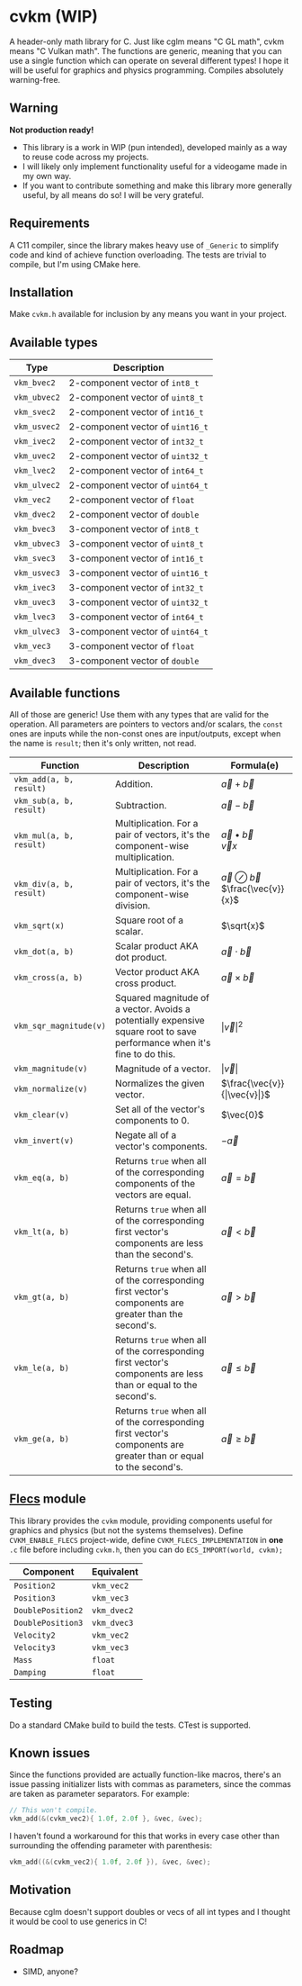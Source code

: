# cvkm (WIP)
A header-only math library for C. Just like cglm means "C GL math", cvkm means "C Vulkan math". The
functions are generic, meaning that you can use a single function which can operate on several different types! I hope
it will be useful for graphics and physics programming. Compiles absolutely warning-free.

## Warning
**Not production ready!**
- This library is a work in WIP (pun intended), developed mainly as a way to reuse code across my projects.
- I will likely only implement functionality useful for a videogame made in my own way.
- If you want to contribute something and make this library more generally useful, by all means do so! I will be very grateful.

## Requirements
A C11 compiler, since the library makes heavy use of `_Generic` to simplify code and kind of achieve function
overloading. The tests are trivial to compile, but I'm using CMake here.

## Installation
Make `cvkm.h` available for inclusion by any means you want in your project.

## Available types

| Type         | Description                      |
|--------------|----------------------------------|
| `vkm_bvec2`  | 2-component vector of `int8_t`   |
| `vkm_ubvec2` | 2-component vector of `uint8_t`  |
| `vkm_svec2`  | 2-component vector of `int16_t`  |
| `vkm_usvec2` | 2-component vector of `uint16_t` |
| `vkm_ivec2`  | 2-component vector of `int32_t`  |
| `vkm_uvec2`  | 2-component vector of `uint32_t` |
| `vkm_lvec2`  | 2-component vector of `int64_t`  |
| `vkm_ulvec2` | 2-component vector of `uint64_t` |
| `vkm_vec2`   | 2-component vector of `float`    |
| `vkm_dvec2`  | 2-component vector of `double`   |
| `vkm_bvec3`  | 3-component vector of `int8_t`   |
| `vkm_ubvec3` | 3-component vector of `uint8_t`  |
| `vkm_svec3`  | 3-component vector of `int16_t`  |
| `vkm_usvec3` | 3-component vector of `uint16_t` |
| `vkm_ivec3`  | 3-component vector of `int32_t`  |
| `vkm_uvec3`  | 3-component vector of `uint32_t` |
| `vkm_lvec3`  | 3-component vector of `int64_t`  |
| `vkm_ulvec3` | 3-component vector of `uint64_t` |
| `vkm_vec3`   | 3-component vector of `float`    |
| `vkm_dvec3`  | 3-component vector of `double`   |

## Available functions
All of those are generic! Use them with any types that are valid for the operation. All parameters are pointers to
vectors and/or scalars, the `const` ones are inputs while the non-const ones are input/outputs, except when the name is
`result`; then it's only written, not read.

| Function                | Description                                                                                                              | Formula(e)                                       |
|-------------------------|--------------------------------------------------------------------------------------------------------------------------|--------------------------------------------------|
| `vkm_add(a, b, result)` | Addition.                                                                                                                | $\vec{a} + \vec{b}$                              |
| `vkm_sub(a, b, result)` | Subtraction.                                                                                                             | $\vec{a} - \vec{b}$                              |
| `vkm_mul(a, b, result)` | Multiplication. For a pair of vectors, it's the component-wise multiplication.                                           | $\vec{a} \bullet \vec{b}$<br>$\vec{v}x$          |
| `vkm_div(a, b, result)` | Multiplication. For a pair of vectors, it's the component-wise division.                                                 | $\vec{a} \oslash \vec{b}$<br>$\frac{\vec{v}}{x}$ |
| `vkm_sqrt(x)`           | Square root of a scalar.                                                                                                 | $\sqrt{x}$                                       |
| `vkm_dot(a, b)`         | Scalar product AKA dot product.                                                                                          | $\vec{a} \cdot \vec{b}$                          |
| `vkm_cross(a, b)`       | Vector product AKA cross product.                                                                                        | $\vec{a} \times \vec{b}$                         |
| `vkm_sqr_magnitude(v)`  | Squared magnitude of a vector. Avoids a potentially expensive square root to save performance when it's fine to do this. | $\|\vec{v}\|^2$                                  |
| `vkm_magnitude(v)`      | Magnitude of a vector.                                                                                                   | $\|\vec{v}\|$                                    |
| `vkm_normalize(v)`      | Normalizes the given vector.                                                                                             | $\frac{\vec{v}}{\|\vec{v}\|}$                    |
| `vkm_clear(v)`          | Set all of the vector's components to 0.                                                                                 | $\vec{0}$                                        |
| `vkm_invert(v)`         | Negate all of a vector's components.                                                                                     | $-\vec{a}$                                       |
| `vkm_eq(a, b)`          | Returns `true` when all of the corresponding components of the vectors are equal.                                        | $\vec{a} = \vec{b}$                              |
| `vkm_lt(a, b)`          | Returns `true` when all of the corresponding first vector's components are less than the second's.                       | $\vec{a} < \vec{b}$                              |
| `vkm_gt(a, b)`          | Returns `true` when all of the corresponding first vector's components are greater than the second's.                    | $\vec{a} > \vec{b}$                              |
| `vkm_le(a, b)`          | Returns `true` when all of the corresponding first vector's components are less than or equal to the second's.           | $\vec{a} \leq \vec{b}$                           |
| `vkm_ge(a, b)`          | Returns `true` when all of the corresponding first vector's components are greater than or equal to the second's.        | $\vec{a} \geq \vec{b}$                           |

## [Flecs](https://www.flecs.dev/flecs/) module

This library provides the `cvkm` module, providing components useful for graphics and physics (but not the systems
themselves). Define `CVKM_ENABLE_FLECS` project-wide, define `CVKM_FLECS_IMPLEMENTATION` in **one** `.c` file before
including `cvkm.h`, then you can do `ECS_IMPORT(world, cvkm);`

| Component         | Equivalent  |
|-------------------|-------------|
| `Position2`       | `vkm_vec2`  |
| `Position3`       | `vkm_vec3`  |
| `DoublePosition2` | `vkm_dvec2` |
| `DoublePosition3` | `vkm_dvec3` |
| `Velocity2`       | `vkm_vec2`  |
| `Velocity3`       | `vkm_vec3`  |
| `Mass`            | `float`     |
| `Damping`         | `float`     |

## Testing
Do a standard CMake build to build the tests. CTest is supported.

## Known issues
Since the functions provided are actually function-like macros, there's an issue passing initializer lists with commas
as parameters, since the commas are taken as parameter separators. For example:

```c
// This won't compile.
vkm_add(&(cvkm_vec2){ 1.0f, 2.0f }, &vec, &vec);
```

I haven't found a workaround for this that works in every case other than surrounding the offending parameter with parenthesis:

```c
vkm_add((&(cvkm_vec2){ 1.0f, 2.0f }), &vec, &vec);
```

## Motivation
Because cglm doesn't support doubles or vecs of all int types and I thought it would be cool to use generics in C!

## Roadmap
- SIMD, anyone?
